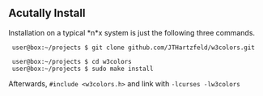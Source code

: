 
## Acutally Install
Installation on a typical \*n\*x system is just the following three commands.
```
 user@box:~/projects $ git clone github.com/JTHartzfeld/w3colors.git
 
 user@box:~/projects $ cd w3colors
 user@box:~/projects $ sudo make install
```
Afterwards, `#include <w3colors.h>` and link with `-lcurses -lw3colors`
	


